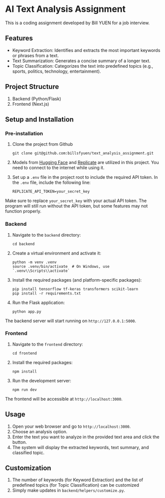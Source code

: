 # AI Text Analysis Assignment

This is a coding assignment developed by Bill YUEN for a job interview.

## Features

- Keyword Extraction: Identifies and extracts the most important keywords or phrases from a text.
- Text Summarization: Generates a concise summary of a longer text.
- Topic Classification: Categorizes the text into predefined topics (e.g., sports, politics, technology, entertainment).

## Project Structure

1. Backend (Python/Flask)
2. Frontend (Next.js)

## Setup and Installation

### Pre-installation

1. Clone the project from Github

   ```
   git clone git@github.com:billsfyuen/text_analysis_assignment.git
   ```

2. Models from [Hugging Face](https://huggingface.co/facebook/bart-large-cnn) and [Replicate](https://replicate.com/meta/meta-llama-3-8b-instruct) are utilized in this project. You need to connect to the internet while using it.

3. Set up a `.env` file in the project root to include the required API token. In the `.env` file, include the following line:

   ```
   REPLICATE_API_TOKEN=your_secret_key
   ```

Make sure to replace `your_secret_key` with your actual API token.
The program will still run without the API token, but some features may not function properly.

### Backend

1. Navigate to the `backend` directory:

   ```
   cd backend
   ```

2. Create a virtual environment and activate it:

   ```
   python -m venv .venv
   source .venv/bin/activate  # On Windows, use `.venv\\Scripts\\activate`
   ```

3. Install the required packages (and platform-specific packages):

   ```
   pip install tensorflow tf-keras transformers scikit-learn
   pip install -r requirements.txt
   ```

4. Run the Flask application:
   ```
   python app.py
   ```

The backend server will start running on `http://127.0.0.1:5000`.

### Frontend

1. Navigate to the `frontend` directory:

   ```
   cd frontend
   ```

2. Install the required packages:

   ```
   npm install
   ```

3. Run the development server:
   ```
   npm run dev
   ```

The frontend will be accessible at `http://localhost:3000`.

## Usage

1. Open your web browser and go to `http://localhost:3000`.
2. Choose an analysis option.
3. Enter the text you want to analyze in the provided text area and click the button.
4. The system will display the extracted keywords, text summary, and classified topic.

## Customization

1. The number of keywords (for Keyword Extraction) and the list of predefined topics (for Topic Classification) can be customized
2. Simply make updates in `backend/helpers/customize.py`.
